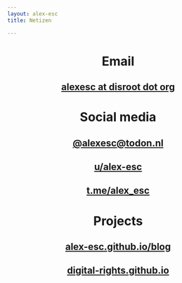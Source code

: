 ```yaml
---
layout: alex-esc
title: Netizen

---
```










<center>
<h1 id="email">Email</h1>
<h2 id="alexesc-at-disroot-dot-org"><a href="mailto:alexesc@disroot.org">alexesc at disroot dot org</a></h2>
<h1 id="social-media">Social media</h1>
<h2 id="alexesctodon.nl"><a href="https://todon.nl/@alexesc">@alexesc@todon.nl</a></h2>
<h2 id="ualex-esc"><a href="https://www.reddit.com/user/alex_esc/">u/alex-esc</a></h2>
<h2 id="t.mealex_esc"><a href="https://t.me/alex_esc">t.me/alex_esc</a></h2>
<h1 id="projects">Projects</h1>
<h2 id="alex-esc.github.ioblog"><a href="https://alex-esc.github.io/posts/">alex-esc.github.io/blog</a></h2>
<h2 id="digital-rights.github.io"><a href="https://digital-rights.github.io/">digital-rights.github.io</a></h2>
</center>






<!--more-->





<!--


<center>

# Email

## [alexesc at disroot dot org](mailto:alexesc@disroot.org)

# Social media

## [@alexesc@todon.nl](https://todon.nl/@alexesc)

## 	[u/alex-esc](https://www.reddit.com/user/alex_esc/)

## [t.me/alex_esc](https://t.me/alex_esc)

# Projects

## [alex-esc.github.io/blog](https://alex-esc.github.io/posts/)

## [digital-rights.github.io](https://digital-rights.github.io/)

</center>



<center>
# [Fediverse][1] | [E-mail][2] | [Blog][3] | [Projects][4]
</center>


[1]: https://social.librem.one/@alexesc
[2]: mailto:alexesc@disroot.org
[3]: https://alex-esc.github.io/posts/
[4]: https://alex-esc.github.io/posts/


<iframe src="//rss.bloople.net/?url=http%3A%2F%2Fwww.rssmix.com%2Fu%2F9114087%2Frss.xml&showtitle=false&striphtml=true&type=html"  width="620" height="800"></iframe>

Follow on the [fediverse][1] or [RSS][2].


[1]: https://bots.tinysubversions.com/u/alexesc_social/
[2]: http://www.rssmix.com/u/9114087/rss.xml












https://www.reddit.com/user/alex_esc/.rss
https://social.librem.one/@alexesc.rss
https://alex-esc.github.io/posts/feed.xml
https://alex-esc.github.io/url/feed.xml






-->
